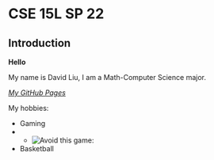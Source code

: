 # CSE 15L SP 22
## Introduction

**Hello**

My name is David Liu, I am a Math-Computer Science major.

*[My GitHub Pages](https://shootingdarts.github.io/cse15l-lab-reports/)*

My hobbies:
* Gaming
* * ![**Avoid this game**:](C:\Users\max13\Downloads\ljl-spring-919994.png)
* Basketball
